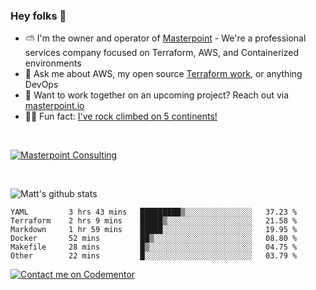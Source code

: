 

### Hey folks 👋



- ⛅️ I'm the owner and operator of [Masterpoint](https://masterpoint.io) - We're a professional services company focused on Terraform, AWS, and Containerized environments
- 💬 Ask me about AWS, my open source [Terraform work](https://github.com/masterpointio?q=terraform&type=&language=hcl), or anything DevOps
- 🔨 Want to work together on an upcoming project? Reach out via [masterpoint.io](https://masterpoint.io)
- 🧗‍♂️ Fun fact: [I've rock climbed on 5 continents!](https://www.rockandice.com/videos/weekend-whippers/weekend-whipper-gunning-for-it-on-south-six-shooter/)

<br>


[![Masterpoint Consulting](https://masterpoint-public.s3.us-west-2.amazonaws.com/Logo-medium.png)](https://masterpoint.io)

<br>


![Matt's github stats](https://github-readme-stats.vercel.app/api?username=Gowiem&count_private=true&theme=cobalt&show_icons=true)

<!--START_SECTION:waka-->

```text
YAML         3 hrs 43 mins   █████████▒░░░░░░░░░░░░░░░   37.23 %
Terraform    2 hrs 9 mins    █████▒░░░░░░░░░░░░░░░░░░░   21.58 %
Markdown     1 hr 59 mins    █████░░░░░░░░░░░░░░░░░░░░   19.95 %
Docker       52 mins         ██▒░░░░░░░░░░░░░░░░░░░░░░   08.80 %
Makefile     28 mins         █▒░░░░░░░░░░░░░░░░░░░░░░░   04.75 %
Other        22 mins         █░░░░░░░░░░░░░░░░░░░░░░░░   03.79 %
```

<!--END_SECTION:waka-->

[![Contact me on Codementor](https://www.codementor.io/m-badges/gowiem/find-me-on-cm-b.svg)](https://www.codementor.io/@gowiem?refer=badge)
